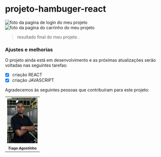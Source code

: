 # projeto-hambuger-react

<img src="./src/assets/codBuger1.png" alt="foto da pagina de login do meu projeto">

 <source src="./src/assets/burger-home.mp4" type="video/webm" alt="video da pagina Home do meu projeto" />

  <source src="./src/assets/burger-product.mp4" type="video/webm" alt="video da pagina de produtos do meu projeto" />

<img src="./src/assets/codBuger2.png" alt="foto da pagina do carrinho do meu projeto">

> resultado final do meu projeto .

### Ajustes e melhorias

O projeto ainda está em desenvolvimento e as próximas atualizações serão voltadas nas seguintes tarefas:

- [x] criação REACT
- [x] criação JAVASCRIPT

Agradecemos às seguintes pessoas que contribuíram para este projeto:

<table>
  <tr>
    <td align="center">
      <a href="#">
        <img src="./src/assets/IMG-20241129-WA0027.jpg" width="100px;" alt="Foto do Tiago Agositnho no GitHub"/><br>
        <sub>
          <b>Tiago Agostinho</b>
        </sub>
      </a>
    </td>
  </tr>
</table>
